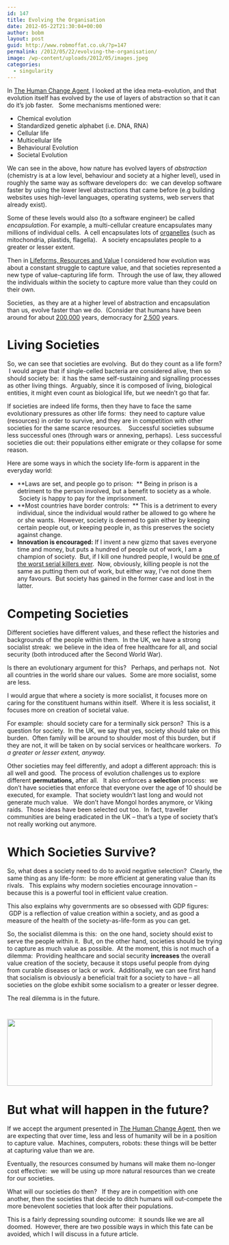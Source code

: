 ```yaml
---
id: 147
title: Evolving the Organisation
date: 2012-05-22T21:30:04+00:00
author: bobm
layout: post
guid: http://www.robmoffat.co.uk/?p=147
permalink: /2012/05/22/evolving-the-organisation/
image: /wp-content/uploads/2012/05/images.jpeg
categories:
  - singularity
---
```

In [The Human Change Agent](http://robmoff.at/2012/05/04/the-human-change-agent/ "The Human Change Agent"), I looked at the idea meta-evolution, and that evolution itself has evolved by the use of layers of abstraction so that it can do it&#8217;s job faster.   Some mechanisms mentioned were:

  * Chemical evolution
  * Standardized genetic alphabet (i.e. DNA, RNA)
  * Cellular life
  * Multicellular life
  * Behavioural Evolution
  * Societal Evolution

We can see in the above, how nature has evolved layers of _abstraction_ (chemistry is at a low level, behaviour and society at a higher level), used in roughly the same way as software developers do:  we can develop software faster by using the lower level abstractions that came before (e.g building websites uses high-level languages, operating systems, web servers that already exist).

Some of these levels would also (to a software engineer) be called _encapsulation_. For example, a multi-cellular creature encapsulates many millions of individual cells.  A cell encapsulates lots of [organelles](http://en.wikipedia.org/wiki/Organelle) (such as mitochondria, plastids, flagella).   A society encapsulates people to a greater or lesser extent.

Then in [Lifeforms, Resources and Value](http://robmoff.at/2012/05/05/lifeforms-energy-and-value/ "Lifeforms, Resources and Value") I considered how evolution was about a constant struggle to capture value, and that societies represented a new type of value-capturing life form.  Through the use of law, they allowed the individuals within the society to capture more value than they could on their own.

Societies,  as they are at a higher level of abstraction and encapsulation than us, evolve faster than we do.  (Consider that humans have been around for about [200,000](http://en.wikipedia.org/wiki/Human) years, democracy for [2,500](http://en.wikipedia.org/wiki/History_of_democracy) years.

# Living Societies

So, we can see that societies are evolving.  But do they count as a life form?  I would argue that if single-celled bacteria are considered alive, then so should society be:  it has the same self-sustaining and signalling processes as other living things.  Arguably, since it is composed of living, biological entities, it might even count as biological life, but we needn&#8217;t go that far.

If societies are indeed life forms, then they have to face the same evolutionary pressures as other life forms:  they need to capture value (resources) in order to survive, and they are in competition with other societies for the same scarce resources.    Successful societies subsume less successful ones (through wars or annexing, perhaps).  Less successful societies die out: their populations either emigrate or they collapse for some reason.

Here are some ways in which the society life-form is apparent in the everyday world:

  * **Laws are set, and people go to prison:  ** Being in prison is a detriment to the person involved, but a benefit to society as a whole.  Society is happy to pay for the imprisonment.
  * **Most countries have border controls:  ** This is a detriment to every individual, since the individual would rather be allowed to go where he or she wants.  However, society is deemed to gain either by keeping certain people out, or keeping people in, as this preserves the society against change.
  * **Innovation is encouraged:** If I invent a new gizmo that saves everyone time and money, but puts a hundred of people out of work, I am a champion of society.  But, if I kill one hundred people, I would be [one of the worst serial killers ever](http://homesecurity.net/serial-killers/).  Now, obviously, killing people is not the same as putting them out of work, but either way, I&#8217;ve not done them any favours.  But society has gained in the former case and lost in the latter.

# Competing Societies

Different societies have different values, and these reflect the histories and backgrounds of the people within them.  In the UK, we have a strong socialist streak:  we believe in the idea of free healthcare for all, and social security (both introduced after the Second World War).

Is there an evolutionary argument for this?   Perhaps, and perhaps not.  Not all countries in the world share our values.  Some are more socialist, some are less.

I would argue that where a society is more socialist, it focuses more on caring for the constituent humans within itself.  Where it is less socialist, it focuses more on creation of societal value.

For example:  should society care for a terminally sick person?  This is a question for society.  In the UK, we say that yes, society should take on this burden.  Often family will be around to shoulder most of this burden, but if they are not, it will be taken on by social services or healthcare workers.  _To a greater or lesser extent, anyway._

Other societies may feel differently, and adopt a different approach: this is all well and good.  The process of evolution challenges us to explore different **permutations,** after all.   It also enforces a **selection** process:  we don&#8217;t have societies that enforce that everyone over the age of 10 should be executed, for example.  That society wouldn&#8217;t last long and would not generate much value.   We don&#8217;t have Mongol hordes anymore, or Viking raids.  Those ideas have been selected out too.  In fact, traveller communities are being eradicated in the UK &#8211; that&#8217;s a type of society that&#8217;s not really working out anymore.

# Which Societies Survive?

So, what does a society need to do to avoid negative selection?  Clearly, the same thing as any life-form:  be more efficient at generating value than its rivals.   This explains why modern societies encourage innovation &#8211; because this is a powerful tool in efficient value creation.

This also explains why governments are so obsessed with GDP figures:  GDP is a reflection of value creation within a society, and as good a measure of the health of the society-as-life-form as you can get.

So, the socialist dilemma is this:  on the one hand, society should exist to serve the people within it.  But, on the other hand, societies should be trying to capture as much value as possible.  At the moment, this is not much of a dilemma:  Providing healthcare and social security **increases** the overall value creation of the society, because it stops useful people from dying from curable diseases or lack or work.  Additionally, we can see first hand that socialism is obviously a beneficial trait for a society to have &#8211; all societies on the globe exhibit some socialism to a greater or lesser degree.

The real dilemma is in the future.

<h1 style="text-align: left;">
  <a href="http://robmoff.at/2012/05/22/evolving-the-organisation/dilemma/" rel="attachment wp-att-189"><img class="size-full wp-image-189 aligncenter" title="dilemma" src="http://robmoff.at/wp-content/uploads/2012/05/dilemma.png" alt="" width="480" height="156" srcset="http://robmoff.at/wp-content/uploads/2012/05/dilemma.png 480w, http://robmoff.at/wp-content/uploads/2012/05/dilemma-300x97.png 300w" sizes="(max-width: 480px) 100vw, 480px" /></a>
</h1>

<h1 style="text-align: left;">
  But what will happen in the future?
</h1>

If we accept the argument presented in [The Human Change Agent](http://robmoff.at/2012/05/04/the-human-change-agent/ "The Human Change Agent"), then we are expecting that over time, less and less of humanity will be in a position to capture value.  Machines, computers, robots: these things will be better at capturing value than we are.

Eventually, the resources consumed by humans will make them no-longer cost effective:  we will be using up more natural resources than we create for our societies.

What will our societies do then?   If they are in competition with one another, then the societies that decide to ditch humans will out-compete the more benevolent societies that look after their populations.

This is a fairly depressing sounding outcome:  it sounds like we are all doomed.  However, there are two possible ways in which this fate can be avoided, which I will discuss in a future article.

&nbsp;

<p style="text-align: center;">